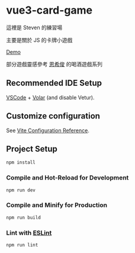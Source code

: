 # vue3-card-game

<p>這裡是 Steven 的練習場</p>
<p>主要是關於 JS 的卡牌小遊戲</p>
<a href="https://y7516552.github.io/vue3-card-game/dist/">Demo</a>
<p>
    部分遊戲靈感參考
    <a href="https://www.youtube.com/@McJengSu/videos">恩希俊</a>
    的喝酒遊戲系列
</p>

## Recommended IDE Setup

[VSCode](https://code.visualstudio.com/) + [Volar](https://marketplace.visualstudio.com/items?itemName=Vue.volar) (and disable Vetur).

## Customize configuration

See [Vite Configuration Reference](https://vite.dev/config/).

## Project Setup

```sh
npm install
```

### Compile and Hot-Reload for Development

```sh
npm run dev
```

### Compile and Minify for Production

```sh
npm run build
```

### Lint with [ESLint](https://eslint.org/)

```sh
npm run lint
```
